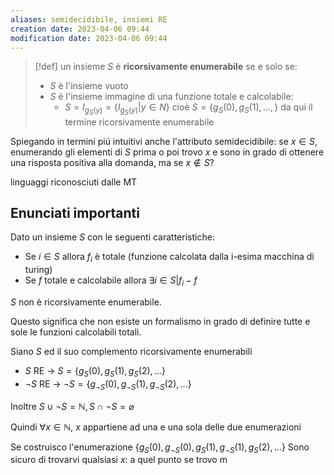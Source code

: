 ```yaml
---
aliases: semidecidibile, insiemi RE
creation date: 2023-04-06 09:44
modification date: 2023-04-06 09:44
---
```


>[!def]
>un insieme $S$ è **ricorsivamente enumerabile** se e solo se:
>- $S$ è l'insieme vuoto
>- $S$ è l'insieme immagine di una funzione totale e calcolabile:
>	- $S = I_{g_{S}(y)}=\{I_{g_{S}(y)} | y \in N\}$ cioè $S = \{ g_{S}(0), g_{S}(1),\dots, \}$ da qui il termine ricorsivamente enumerabile


Spiegando in termini piú intuitivi anche l'attributo semidecidibile: se $x \in S$, enumerando gli elementi di $S$ prima o poi trovo $x$ e sono in grado di ottenere una risposta positiva alla domanda, ma se $x \not\in S$?

linguaggi riconosciuti dalle MT

## Enunciati importanti
Dato un insieme $S$ con le seguenti caratteristiche:
- Se $i \in S$ allora $f_{i}$ è totale (funzione calcolata dalla i-esima macchina di turing)
- Se $f$ totale e calcolabile allora $\exists i \in S | f_{i} - f$

$S$ non è ricorsivamente enumerabile.

Questo significa che non esiste un formalismo in grado di definire tutte e sole le funzioni calcolabili totali.

Siano $S$ ed il suo complemento ricorsivamente enumerabili
- $S$ RE -> $S = \{ g_{S}(0), g_{S}(1), g_{S}(2),\dots \}$
- $\neg S$ RE -> $\neg S = \{ g_{\neg S}(0), g_{\neg S}(1), g_{\neg S}(2),\dots \}$

Inoltre $S \cup \neg S = \mathbb{N}, S \cap \neg S = \varnothing$

Quindi $\forall x \in \mathbb{N}$, $x$ appartiene ad una e una sola delle due enumerazioni

Se costruisco l'enumerazione
$\{ g_{S}(0), g_{\neg S}(0), g_{S}(1), g_{\neg S}(1), g_{S}(2),\dots \}$
	Sono sicuro di trovarvi qualsiasi $x$: a quel punto se trovo m